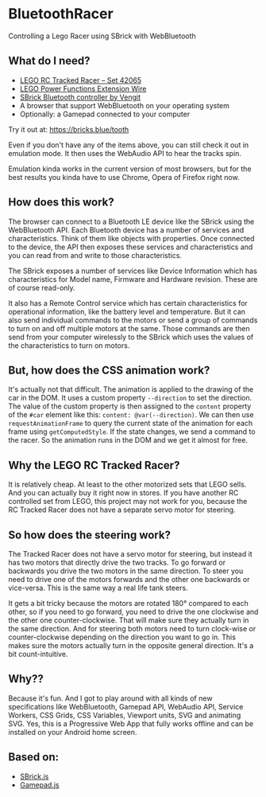# BluetoothRacer
Controlling a Lego Racer using SBrick with WebBluetooth


## What do I need?

- [LEGO RC Tracked Racer – Set 42065](https://shop.lego.com/en-GB/RC-Tracked-Racer-42065)
- [LEGO Power Functions Extension Wire](https://shop.lego.com/en-US/LEGO-Power-Functions-Extension-Wire-8886)
- [SBrick Bluetooth controller by Vengit](https://www.sbrick.com)
- A browser that support WebBluetooth on your operating system
- Optionally: a Gamepad connected to your computer

Try it out at: https://bricks.blue/tooth

Even if you don't have any of the items above, you can still check it out in emulation mode. It then uses the WebAudio API to hear the tracks spin.

Emulation kinda works in the current version of most browsers, but for the best results you kinda have to use Chrome, Opera of Firefox right now.


## How does this work?

The browser can connect to a Bluetooth LE device like the SBrick using the WebBluetooth API. Each Bluetooth device has a number of services and characteristics. Think of them like objects with properties. Once connected to the device, the API then exposes these services and characteristics and you can read from and write to those characteristics. 

The SBrick exposes a number of services like Device Information which has characteristics for Model name, Firmware and Hardware revision. These are of course read-only. 

It also has a Remote Control service which has certain characteristics for operational information, like the battery level and temperature. But it can also send individual commands to the motors or send a group of commands to turn on and off multiple motors at the same. Those commands are then send from your computer wirelessly to the SBrick which uses the values of the characteristics to turn on motors. 

## But, how does the CSS animation work?

It's actually not that difficult. The animation is applied to the drawing of the car in the DOM. It uses a custom property `--direction` to set the direction. The value of the custom property is then assigned to the `content` property of the `#car` element like this: `content: @var(--direction)`. We can then use `requestAnimationFrame` to query the current state of the animation for each frame using `getComputedStyle`. If the state changes, we send a command to the racer. So the animation runs in the DOM and we get it almost for free.

## Why the LEGO RC Tracked Racer?

It is relatively cheap. At least to the other motorized sets that LEGO sells. And you can actually buy it right now in stores. If you have another RC controlled set from LEGO, this project may not work for you, because the RC Tracked Racer does not have a separate servo motor for steering.

## So how does the  steering work?

The Tracked Racer does not have a servo motor for steering, but instead it has two motors that directly drive the two tracks. To go forward or backwards you drive the two motors in the same direction. To steer you need to drive one of the motors forwards and the other one backwards or vice-versa. This is the same way a real life tank steers.

It gets a bit tricky because the motors are rotated 180° compared to each other, so if you need to go forward, you need to drive the one clockwise and the other one counter-clockwise. That will make sure they actually turn in the same direction. And for steering both motors need to turn clock-wise or counter-clockwise depending on the direction you want to go in. This makes sure the motors actually turn in the opposite general direction. It's a bit count-intuitive.

## Why??

Because it's fun. And I got to play around with all kinds of new specifications like WebBluetooth, Gamepad API, WebAudio API, Service Workers, CSS Grids, CSS Variables, Viewport units, SVG and animating SVG. Yes, this is a Progressive Web App that fully works offline and can be installed on your Android home screen.

## Based on:

- [SBrick.js](https://github.com/360fun/sbrick.js)
- [Gamepad.js](https://github.com/neogeek/gamepad.js)
